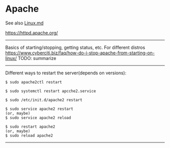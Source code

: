# Apache

See also
 [Linux.md](Linux.md)

https://httpd.apache.org/

---

Basics of starting/stopping, getting status, etc. For different distros
https://www.cyberciti.biz/faq/how-do-i-stop-apache-from-starting-on-linux/
TODO: summarize

---

Different ways to restart the server(depends on versions):

    $ sudo apache2ctl restart

    $ sudo systemctl restart apcche2.service
    
    $ sudo /etc/init.d/apache2 restart

    $ sudo service apache2 restart
    (or, maybe) 
    $ sudo service apache2 reload
        
    $ sudo restart apache2
    (or, maybe)
    $ sudo reload apache2
        
---
